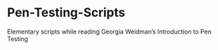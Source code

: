 # Pen-Testing-Scripts
Elementary scripts while reading Georgia Weidman’s Introduction to Pen Testing
